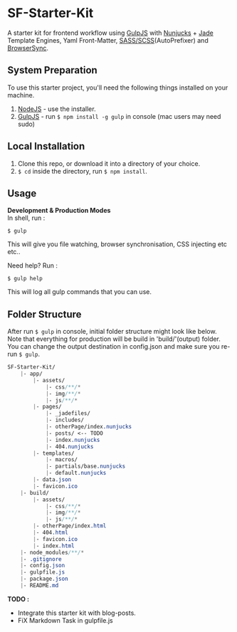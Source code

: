 # SF-Starter-Kit
A starter kit for frontend workflow using [GulpJS](http://gulpjs.com/) with [Nunjucks](https://mozilla.github.io/nunjucks/) + [Jade](http://jade-lang.com/) Template Engines, Yaml Front-Matter, [SASS/SCSS](http://sass-lang.com/)(AutoPrefixer) and [BrowserSync](https://www.browsersync.io/).


## System Preparation
To use this starter project, you'll need the following things installed on your machine.   
1. [NodeJS](http://nodejs.org) - use the installer.
2. [GulpJS](https://github.com/gulpjs/gulp) - run `$ npm install -g gulp` in console (mac users may need sudo)


## Local Installation
1. Clone this repo, or download it into a directory of your choice.
2. `$ cd` inside the directory, run `$ npm install`.


## Usage
**Development & Production Modes**   
In shell, run :
```shell
$ gulp
```
This will give you file watching, browser synchronisation, CSS injecting etc etc..   

Need help? Run :
```shell
$ gulp help
```
This will log all gulp commands that you can use.


## Folder Structure
After run `$ gulp` in console, initial folder structure might look like below. Note that everything for production will be build in 'build/'(output) folder. You can change the output destination in config.json and make sure you re-run `$ gulp`.
```css
SF-Starter-Kit/
    |- app/
        |- assets/
            |- css/**/*
            |- img/**/*
            |- js/**/*
        |- pages/
            |- _jadefiles/
            |- includes/
            |- otherPage/index.nunjucks
            |- posts/ <-- TODO
            |- index.nunjucks
            |- 404.nunjucks
        |- templates/
            |- macros/
            |- partials/base.nunjucks
            |- default.nunjucks
        |- data.json
        |- favicon.ico
    |- build/
        |- assets/
            |- css/**/*
            |- img/**/*
            |- js/**/*
        |- otherPage/index.html
        |- 404.html
        |- favicon.ico
        |- index.html
    |- node_modules/**/*
    |- .gitignore
    |- config.json
    |- gulpfile.js
    |- package.json
    |- README.md
```


**TODO :**
- Integrate this starter kit with blog-posts.
- FiX Markdown Task in gulpfile.js
